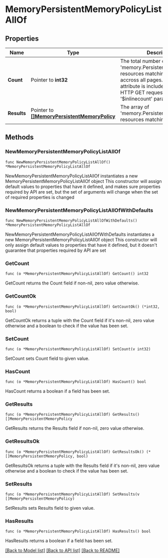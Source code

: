# MemoryPersistentMemoryPolicyListAllOf

## Properties

Name | Type | Description | Notes
------------ | ------------- | ------------- | -------------
**Count** | Pointer to **int32** | The total number of &#39;memory.PersistentMemoryPolicy&#39; resources matching the request, accross all pages. The &#39;Count&#39; attribute is included when the HTTP GET request includes the &#39;$inlinecount&#39; parameter. | [optional] 
**Results** | Pointer to [**[]MemoryPersistentMemoryPolicy**](memory.PersistentMemoryPolicy.md) | The array of &#39;memory.PersistentMemoryPolicy&#39; resources matching the request. | [optional] 

## Methods

### NewMemoryPersistentMemoryPolicyListAllOf

`func NewMemoryPersistentMemoryPolicyListAllOf() *MemoryPersistentMemoryPolicyListAllOf`

NewMemoryPersistentMemoryPolicyListAllOf instantiates a new MemoryPersistentMemoryPolicyListAllOf object
This constructor will assign default values to properties that have it defined,
and makes sure properties required by API are set, but the set of arguments
will change when the set of required properties is changed

### NewMemoryPersistentMemoryPolicyListAllOfWithDefaults

`func NewMemoryPersistentMemoryPolicyListAllOfWithDefaults() *MemoryPersistentMemoryPolicyListAllOf`

NewMemoryPersistentMemoryPolicyListAllOfWithDefaults instantiates a new MemoryPersistentMemoryPolicyListAllOf object
This constructor will only assign default values to properties that have it defined,
but it doesn't guarantee that properties required by API are set

### GetCount

`func (o *MemoryPersistentMemoryPolicyListAllOf) GetCount() int32`

GetCount returns the Count field if non-nil, zero value otherwise.

### GetCountOk

`func (o *MemoryPersistentMemoryPolicyListAllOf) GetCountOk() (*int32, bool)`

GetCountOk returns a tuple with the Count field if it's non-nil, zero value otherwise
and a boolean to check if the value has been set.

### SetCount

`func (o *MemoryPersistentMemoryPolicyListAllOf) SetCount(v int32)`

SetCount sets Count field to given value.

### HasCount

`func (o *MemoryPersistentMemoryPolicyListAllOf) HasCount() bool`

HasCount returns a boolean if a field has been set.

### GetResults

`func (o *MemoryPersistentMemoryPolicyListAllOf) GetResults() []MemoryPersistentMemoryPolicy`

GetResults returns the Results field if non-nil, zero value otherwise.

### GetResultsOk

`func (o *MemoryPersistentMemoryPolicyListAllOf) GetResultsOk() (*[]MemoryPersistentMemoryPolicy, bool)`

GetResultsOk returns a tuple with the Results field if it's non-nil, zero value otherwise
and a boolean to check if the value has been set.

### SetResults

`func (o *MemoryPersistentMemoryPolicyListAllOf) SetResults(v []MemoryPersistentMemoryPolicy)`

SetResults sets Results field to given value.

### HasResults

`func (o *MemoryPersistentMemoryPolicyListAllOf) HasResults() bool`

HasResults returns a boolean if a field has been set.


[[Back to Model list]](../README.md#documentation-for-models) [[Back to API list]](../README.md#documentation-for-api-endpoints) [[Back to README]](../README.md)


